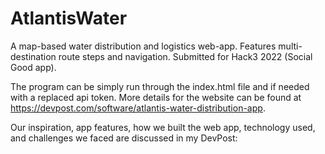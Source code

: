 # AtlantisWater
A map-based water distribution and logistics web-app. Features multi-destination route steps and navigation. Submitted for Hack3 2022 (Social Good app).

The program can be simply run through the index.html file and if needed with a replaced api token. More details for the website can be found at https://devpost.com/software/atlantis-water-distribution-app.

Our inspiration, app features, how we built the web app, technology used, and challenges we faced are discussed in my DevPost:

